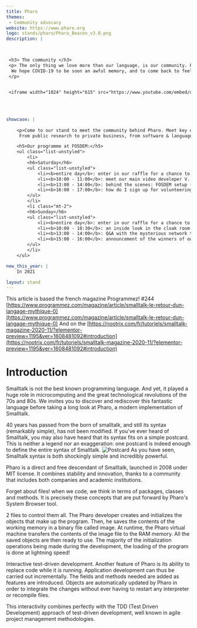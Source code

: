 ```yaml
---
title: Pharo
themes:
 - Community advocacy
website: https://www.pharo.org
logo: stands/pharo/Pharo_Beacon_v3.0.png
description: |


 
 <h3> The community </h3>
 <p> The only thing we love more than our language, is our community. Pharo, community and our wonderful Smalltalk neighbours. With 28 years running ESUG conference has been our home since always. And we really think that the best way to show how beautiful is our community is by sharing our last experience together, on 2019, at Koln, Germany. 
  We hope COVID-19 to be soon an awful memory, and to come back to feel all this wonderful human beings sharing all this passion. 
 </p>

  
 <iframe width="1024" height="615" src="https://www.youtube.com/embed/q9VYlfbdKys" frameborder="0" allow="accelerometer; autoplay; clipboard-write; encrypted-media; gyroscope; picture-in-picture" allowfullscreen></iframe>
 
 

 
showcase: |
  
    <p>Come to our stand to meet the community behind Pharo. Meet key engineers and researchers behind the language development. Meet the rich multiple communities that pharo hubs, from radically different origins. 
     From public research to private business, from software & language research & development to  human rights hacktivism, Pharo community is a really rich meltingpot of international technological improvement, political struggle and beautiful human exchange!   </p>

    <h5>Our programme at FOSDEM:</h5>
    <ul class="list-unstyled">
        <li>
        <h6>Saturday</h6>
        <ul class="list-unstyled">
            <li><b>entire day</b>: enter in our raffle for a chance to win some Belgian beer</li>
            <li><b>10:00 - 11:00</b>: meet our main video developer V. (chat)</li>
            <li><b>13:00 - 14:00</b>: behind the scenes: FOSDEM setup (video)</li>
            <li><b>16:00 - 17:00</b>: how do I sign up for volunteering (chat & video)</li>
        </ul>
        </li>
        <li class="mt-2">
        <h6>Sunday</h6>
        <ul class="list-unstyled">
            <li><b>entire day</b>: enter in our raffle for a chance to win some Belgian beer</li>
            <li><b>10:00 - 10:30</b>: an inside look in the cloak room (video)</li>
            <li><b>13:00 - 14:00</b>: Q&A with the mysterious network team (chat)</li>
            <li><b>15:00 - 16:00</b>: announcement of the winners of our Belgian beer (chat)</li>
        </ul>
        </li>
    </ul>

new_this_year: |
    In 2021

layout: stand
---
```

This article is based the french magazine Programmez! #244
[https://www.programmez.com/magazine/article/smalltalk-le-retour-dun-langage-mythique-0](https://www.programmez.com/magazine/article/smalltalk-le-retour-dun-langage-mythique-0)
And on the [https://nootrix.com/fr/tutoriels/smalltalk-magazine-2020-11/?elementor-preview=1195&ver=1608481092#introduction](https://nootrix.com/fr/tutoriels/smalltalk-magazine-2020-11/?elementor-preview=1195&ver=1608481092#introduction) 


Introduction 
==============


Smalltalk is not the best known programming language. And yet, it played a huge role in microcomputing and the great technological revolutions of the 70s and 80s. 
We invites you to discover and rediscover this fantastic language before taking a long look at Pharo, a modern implementation of Smalltalk.

40 years has passed from the born of smalltalk, and still its syntax (remarkably simple), has not been modified. 
If you've ever heard of Smalltalk, you may also have heard that its syntax fits on a simple postcard. 
This is neither a legend nor an exaggeration: one postcard is indeed enough to define the entire syntax of Smalltalk.
![Postcard](https://i2.wp.com/nootrix.com/wp-content/uploads/2020/12/pharoSyntax.jpg)
As you have seen, Smalltalk syntax is both shockingly simple and incredibly powerful.




Pharo is a direct and free descendant of Smalltalk, launched in 2008 under MIT license. It combines stability and innovation, thanks to a community that includes both companies and academic institutions.

Forget about files! when we code, we think in terms of packages, classes and methods. It is precisely these concepts that are put forward by Pharo's System Browser tool.

2 files to control them all. The Pharo developer creates and initializes the objects that make up the program. Then, he saves the contents of the working memory in a binary file called image. At runtime, the Pharo virtual machine transfers the contents of the image file to the RAM memory. All the saved objects are then ready to use. The majority of the initialization operations being made during the development, the loading of the program is done at lightning speed! 

Interactive test-driven development. Another feature of Pharo is its ability to replace code while it is running. Application development can thus be carried out incrementally. The fields and methods needed are added as features are introduced. Objects are automatically updated by Pharo in order to integrate the changes without ever having to restart any interpreter or recompile files. 

This interactivity combines perfectly with the TDD (Test Driven Development) approach of test-driven development, well known in agile project management methodologies.









